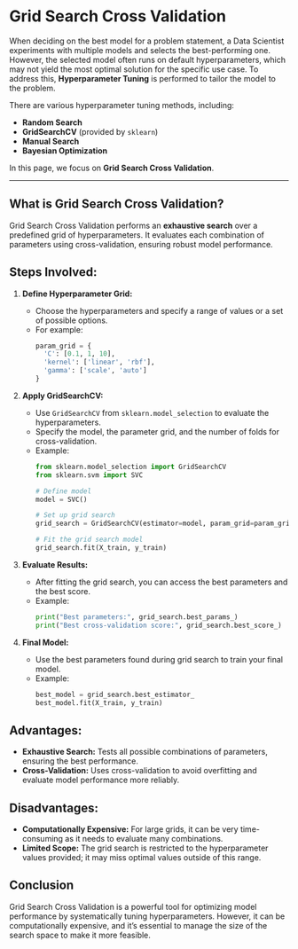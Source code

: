 # Grid Search Cross Validation

When deciding on the best model for a problem statement, a Data Scientist experiments with multiple models and selects the best-performing one.
However, the selected model often runs on default hyperparameters, which may not yield the most optimal solution for the specific use case.
To address this, **Hyperparameter Tuning** is performed to tailor the model to the problem.

There are various hyperparameter tuning methods, including:

- **Random Search**
- **GridSearchCV** (provided by `sklearn`)
- **Manual Search**
- **Bayesian Optimization**

In this page, we focus on **Grid Search Cross Validation**.

---

## What is Grid Search Cross Validation?

Grid Search Cross Validation performs an **exhaustive search** over a predefined grid of hyperparameters.
It evaluates each combination of parameters using cross-validation, ensuring robust model performance.


## Steps Involved:

1. **Define Hyperparameter Grid:**
   - Choose the hyperparameters and specify a range of values or a set of possible options.
   - For example:
     ```python
     param_grid = {
       'C': [0.1, 1, 10],
       'kernel': ['linear', 'rbf'],
       'gamma': ['scale', 'auto']
     }
     ```

2. **Apply GridSearchCV:**
   - Use `GridSearchCV` from `sklearn.model_selection` to evaluate the hyperparameters.
   - Specify the model, the parameter grid, and the number of folds for cross-validation.
   - Example:
     ```python
     from sklearn.model_selection import GridSearchCV
     from sklearn.svm import SVC

     # Define model
     model = SVC()

     # Set up grid search
     grid_search = GridSearchCV(estimator=model, param_grid=param_grid, cv=5)

     # Fit the grid search model
     grid_search.fit(X_train, y_train)
     ```

3. **Evaluate Results:**
   - After fitting the grid search, you can access the best parameters and the best score.
   - Example:
     ```python
     print("Best parameters:", grid_search.best_params_)
     print("Best cross-validation score:", grid_search.best_score_)
     ```

4. **Final Model:**
   - Use the best parameters found during grid search to train your final model.
   - Example:
     ```python
     best_model = grid_search.best_estimator_
     best_model.fit(X_train, y_train)
     ```

## Advantages:
- **Exhaustive Search:** Tests all possible combinations of parameters, ensuring the best performance.
- **Cross-Validation:** Uses cross-validation to avoid overfitting and evaluate model performance more reliably.

## Disadvantages:
- **Computationally Expensive:** For large grids, it can be very time-consuming as it needs to evaluate many combinations.
- **Limited Scope:** The grid search is restricted to the hyperparameter values provided; it may miss optimal values outside of this range.

## Conclusion
Grid Search Cross Validation is a powerful tool for optimizing model performance by systematically tuning hyperparameters.
However, it can be computationally expensive, and it’s essential to manage the size of the search space to make it more feasible.
